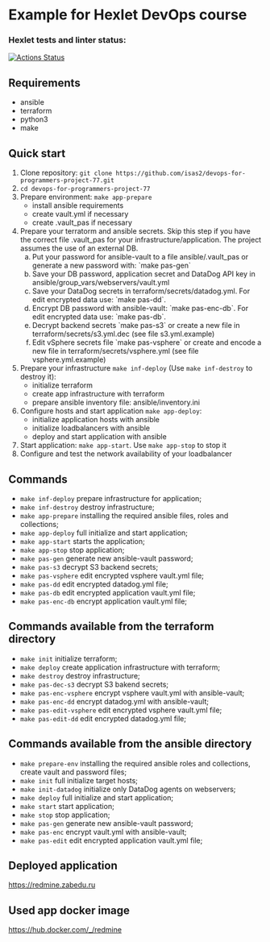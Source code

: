 # Example for Hexlet DevOps course

### Hexlet tests and linter status:
[![Actions Status](https://github.com/isas2/devops-for-programmers-project-77/actions/workflows/hexlet-check.yml/badge.svg)](https://github.com/isas2/devops-for-programmers-project-77/actions)

## Requirements

* ansible
* terraform
* python3
* make

## Quick start

1. Clone repository: `git clone https://github.com/isas2/devops-for-programmers-project-77.git`
2. `cd devops-for-programmers-project-77`
3. Prepare environment: `make app-prepare`
    - install ansible requirements
    - create vault.yml if necessary
    - create .vault_pas if necessary
4. Prepare your terratorm and ansible secrets. Skip this step if you have the correct file .vault_pas for your infrastructure/application. The project assumes the use of an external DB.
    <ol type="a">
    <li>Put your password for ansible-vault to a file ansible/.vault_pas or generate a new password with: `make pas-gen`</li>
    <li>Save your DB password, application secret and DataDog API key in ansible/group_vars/webservers/vault.yml</li>
    <li>Save your DataDog secrets in terraform/secrets/datadog.yml. For edit encrypted data use: `make pas-dd`.</li>
    <li>Encrypt DB password with ansible-vault: `make pas-enc-db`. For edit encrypted data use: `make pas-db`.</li>
    <li>Decrypt backend secrets `make pas-s3` or create a new file in terraform/secrets/s3.yml.dec (see file s3.yml.example)</li>
    <li>Edit vSphere secrets file `make pas-vsphere` or create and encode a new file in terraform/secrets/vsphere.yml (see file vsphere.yml.example)</li>
    </ol>
5. Prepare your infrastructure `make inf-deploy` (Use `make inf-destroy` to destroy it):
    - initialize terraform
    - create app infrastructure with terraform
    - prepare ansible inventory file: ansible/inventory.ini
6. Configure hosts and start application `make app-deploy`:
    - initialize application hosts with ansible
    - initialize loadbalancers with ansible    
    - deploy and start application with ansible
7. Start application: `make app-start`. Use `make app-stop` to stop it
8. Configure and test the network availability of your loadbalancer

## Commands

- `make inf-deploy` prepare infrastructure for application;
- `make inf-destroy` destroy infrastructure;
- `make app-prepare` installing the required ansible files, roles and collections;
- `make app-deploy` full initialize and start application;
- `make app-start` starts the application;
- `make app-stop` stop application;
- `make pas-gen` generate new ansible-vault password;
- `make pas-s3` decrypt S3 backend secrets;
- `make pas-vsphere` edit encrypted vsphere vault.yml file;
- `make pas-dd` edit encrypted datadog.yml file;
- `make pas-db` edit encrypted application vault.yml file;
- `make pas-enc-db` encrypt application vault.yml file;

## Commands available from the terraform directory

- `make init` initialize terraform;
- `make deploy` create application infrastructure with terraform;
- `make destroy` destroy infrastructure;
- `make pas-dec-s3` decrypt S3 bakend secrets;
- `make pas-enc-vsphere` encrypt vsphere vault.yml with ansible-vault;
- `make pas-enc-dd` encrypt datadog.yml with ansible-vault;
- `make pas-edit-vsphere` edit encrypted vsphere vault.yml file;
- `make pas-edit-dd` edit encrypted datadog.yml file;

## Commands available from the ansible directory

- `make prepare-env` installing the required ansible roles and collections, create vault and password files;
- `make init` full initialize target hosts;
- `make init-datadog` initialize only DataDog agents on webservers;
- `make deploy` full initialize and start application;
- `make start` start application;
- `make stop` stop application;
- `make pas-gen` generate new ansible-vault password;
- `make pas-enc` encrypt vault.yml with ansible-vault;
- `make pas-edit` edit encrypted application vault.yml file;

## Deployed application

https://redmine.zabedu.ru

## Used app docker image

https://hub.docker.com/_/redmine

